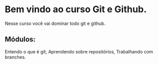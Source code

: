 # Bem vindo ao curso Git e Github.
Nesse curso você vai dominar todo git e github.

## Módulos:
Entendo o que é git, Aprendendo sobre repositórios, Trabalhando com branches.


